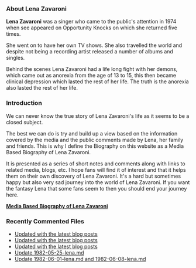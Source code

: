### About Lena Zavaroni

<p><strong>Lena Zavaroni</strong> was a singer who came to the public's attention in 1974 when see appeared on Opportunity Knocks on which she returned five times.</p>

<p>She went on to have her own TV shows. She also travelled the world and despite not being a recording artist released a number of albums and singles.</p>

<p>Behind the scenes Lena Zavaroni had a life long fight with her demons, which came out as anorexia from the age of 13 to 15, this then became clinical depression which lasted the rest of her life. The truth is the anorexia also lasted the rest of her life.</p>

### Introduction

<p>We can never know the true story of Lena Zavaroni's life as it seems to be a closed subject.</p>

<p>The best we can do is try and build up a view based on the information covered by the media and the public comments made by Lena, her family and friends. This is why I define the Biography on this website as a Media Based Biography of Lena Zavaroni.</p>

<p>It is presented as a series of short notes and comments along with links to related media, blogs, etc. I hope fans will find it of interest and that it helps them on their own discovery of Lena Zavaroni. It's a hard but sometimes happy but also very sad journey into the world of Lena Zavaroni. If you want the fantasy Lena that some fans seem to then you should end your journey here.</p>

<a href="https://fanzoflenazavaroni.github.io/biography/lena-zavaroni/"><strong>Media Based Biography of Lena Zavaroni</strong></a>

### Recently Commented Files

<!-- BLOG-POST-LIST:START -->
- [Updated with the latest blog posts](https://github.com/FanzOfLenaZavaroni/fanzoflenazavaroni.github.io/commit/3a45d3132f6a6c9805ad38208e7460e6e7a0090b)
- [Updated with the latest blog posts](https://github.com/FanzOfLenaZavaroni/fanzoflenazavaroni.github.io/commit/0f3242c3b7c9752724ac48f7fb853177ff1240de)
- [Updated with the latest blog posts](https://github.com/FanzOfLenaZavaroni/fanzoflenazavaroni.github.io/commit/296e692f3cdb3bc6a0221ff50a9eb93bdac6a079)
- [Update 1982-05-25-lena.md](https://github.com/FanzOfLenaZavaroni/fanzoflenazavaroni.github.io/commit/9e751374311d78bc14bc4b740df827d262cac667)
- [Update 1982-06-01-lena.md and 1982-06-08-lena.md](https://github.com/FanzOfLenaZavaroni/fanzoflenazavaroni.github.io/commit/51a4f976973fd377e01eebbb80b6322170aecfa8)
<!-- BLOG-POST-LIST:END -->
